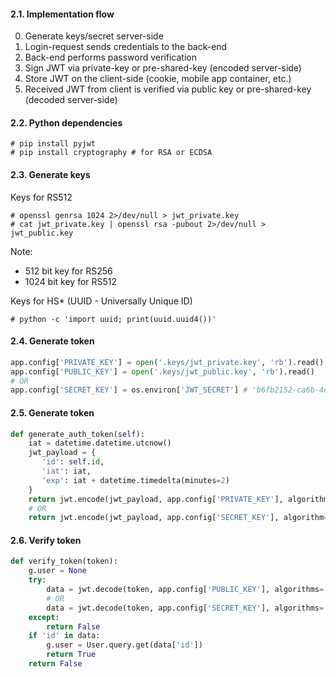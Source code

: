 #### 2.1. Implementation flow

0. Generate keys/secret server-side
1. Login-request sends credentials to the back-end
2. Back-end performs password verification
3. Sign JWT via private-key or pre-shared-key (encoded server-side)
4. Store JWT on the client-side (cookie, mobile app container, etc.)
5. Received JWT from client is verified via public key or pre-shared-key (decoded server-side)


#### 2.2. Python dependencies

```
# pip install pyjwt
# pip install cryptography # for RSA or ECDSA
```


#### 2.3. Generate keys

Keys for RS512
```
# openssl genrsa 1024 2>/dev/null > jwt_private.key
# cat jwt_private.key | openssl rsa -pubout 2>/dev/null > jwt_public.key
```
Note:
 - 512 bit key for RS256
 - 1024 bit key for RS512


Keys for HS* (UUID - Universally Unique ID)
```
# python -c 'import uuid; print(uuid.uuid4())'
```


#### 2.4. Generate token

```python
app.config['PRIVATE_KEY'] = open('.keys/jwt_private.key', 'rb').read()
app.config['PUBLIC_KEY'] = open('.keys/jwt_public.key', 'rb').read()
# OR
app.config['SECRET_KEY'] = os.environ['JWT_SECRET'] # 'b6fb2152-ca6b-4d8b-81b0-6e838ef8f095'
```


#### 2.5. Generate token

```python
def generate_auth_token(self):
    iat = datetime.datetime.utcnow()
    jwt_payload = {
       'id': self.id,
       'iat': iat,
       'exp': iat + datetime.timedelta(minutes=2)
    }
    return jwt.encode(jwt_payload, app.config['PRIVATE_KEY'], algorithm='RS512').decode('utf-8')
    # OR
    return jwt.encode(jwt_payload, app.config['SECRET_KEY'], algorithm='HS512').decode('utf-8')
```


#### 2.6. Verify token

```python
def verify_token(token):
    g.user = None
    try:
        data = jwt.decode(token, app.config['PUBLIC_KEY'], algorithms='RS512')
        # OR
        data = jwt.decode(token, app.config['SECRET_KEY'], algorithms='HS512')
    except:
        return False
    if 'id' in data:
        g.user = User.query.get(data['id'])
        return True
    return False
```
